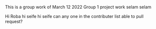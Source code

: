 This is a group work of March 12 2022 Group 1 project work
selam selam

Hi Roba
hi seife
hi seife
can any one in the contributer list able to pull request?
